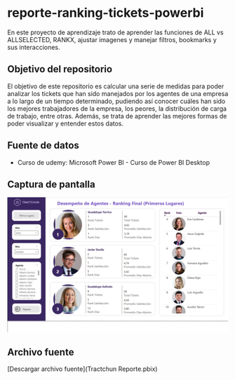 # reporte-ranking-tickets-powerbi
En este proyecto de aprendizaje trato de aprender las funciones de ALL vs ALLSELECTED, RANKX, ajustar imagenes y manejar filtros, bookmarks y sus interacciones.

## Objetivo del repositorio
El objetivo de este repositorio es calcular una serie de medidas para poder analizar los tickets que han sido manejados por los agentes de una empresa a lo largo de un tiempo determinado, pudiendo así conocer cuáles han sido los mejores trabajadores de la empresa, los peores, la distribución de carga de trabajo, entre otras. Además, se trata de aprender las mejores formas de poder visualizar y entender estos datos.

## Fuente de datos
- Curso de udemy: Microsoft Power BI - Curso de Power BI Desktop

## Captura de pantalla
![Dashboard ranking](imagen-dashbord-ranking.png)

## Archivo fuente
[Descargar archivo fuente](Tractchun Reporte.pbix)
